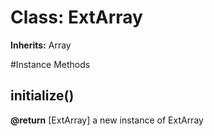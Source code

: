 # Class: ExtArray
**Inherits:** Array
    




#Instance Methods
## initialize() [](#method-i-initialize)

**@return** [ExtArray] a new instance of ExtArray

